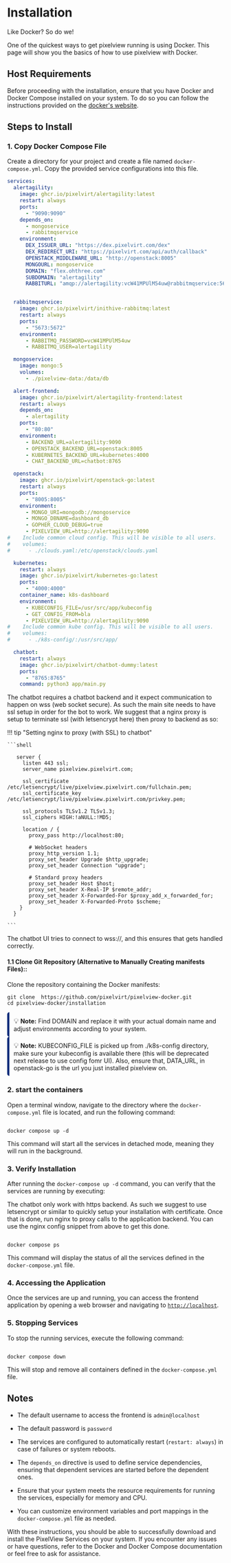 # Installation
Like Docker? So do we!

One of the quickest ways to get pixelview running is using Docker. This page will show you the basics of how to use pixelview  with Docker.

## Host Requirements


Before proceeding with the installation, ensure that you have Docker and Docker Compose installed on your system. To do so you can follow the instructions provided on the [docker's website](https://docs.docker.com/get-docker/).

## Steps to Install


### 1. Copy Docker Compose File

Create a directory for your project and create a file named `docker-compose.yml`. Copy the provided service configurations into this file.

  
```yaml title="docker-compose.yaml" linenums="1"
services:
  alertagility:
    image: ghcr.io/pixelvirt/alertagility:latest
    restart: always
    ports:
      - "9090:9090"
    depends_on:
      - mongoservice
      - rabbitmqservice
    environment:
      DEX_ISSUER_URL: "https://dex.pixelvirt.com/dex"
      DEX_REDIRECT_URI: "https://pixelvirt.com/api/auth/callback"
      OPENSTACK_MIDDLEWARE_URL: "http://openstack:8005"
      MONGOURL: mongoservice
      DOMAIN: "flex.ohthree.com"
      SUBDOMAIN: "alertagility"
      RABBITURL: "amqp://alertagility:vcW41MPUlM54uw@rabbitmqservice:5673/alertagility"


  rabbitmqservice:
    image: ghcr.io/pixelvirt/inithive-rabbitmq:latest
    restart: always
    ports:
      - "5673:5672"
    environment:
      - RABBITMQ_PASSWORD=vcW41MPUlM54uw
      - RABBITMQ_USER=alertagility

  mongoservice:
    image: mongo:5
    volumes:
      - ./pixelview-data:/data/db

  alert-frontend:
    image: ghcr.io/pixelvirt/alertagility-frontend:latest
    restart: always
    depends_on:
      - alertagility
    ports:
      - "80:80"
    environment:
      - BACKEND_URL=alertagility:9090
      - OPENSTACK_BACKEND_URL=openstack:8005
      - KUBERNETES_BACKEND_URL=kubernetes:4000
      - CHAT_BACKEND_URL=chatbot:8765

  openstack:
    image: ghcr.io/pixelvirt/openstack-go:latest
    restart: always
    ports:
      - "8005:8005"
    environment:
      - MONGO_URI=mongodb://mongoservice
      - MONGO_DBNAME=dashboard_db
      - GOPHER_CLOUD_DEBUG=true
      - PIXELVIEW_URL=http://alertagility:9090
#    Include common cloud config. This will be visible to all users.
#    volumes:
#      - ./clouds.yaml:/etc/openstack/clouds.yaml

  kubernetes:
    restart: always
    image: ghcr.io/pixelvirt/kubernetes-go:latest
    ports:
      - "4000:4000"
    container_name: k8s-dashboard
    environment:
      - KUBECONFIG_FILE=/usr/src/app/kubeconfig
      - GET_CONFIG_FROM=bla
      - PIXELVIEW_URL=http://alertagility:9090
#    Include common kube config. This will be visible to all users.
#    volumes:
#      - ./k8s-config/:/usr/src/app/

  chatbot:
    restart: always
    image: ghcr.io/pixelvirt/chatbot-dummy:latest
    ports:
      - "8765:8765"
    command: python3 app/main.py
```

The chatbot requires a chatbot backend and it expect communication to happen on wss (web socket secure).
As such the main site needs to have ssl setup in order for the bot to work. We suggest that a nginx
proxy is setup to terminate ssl (with letsencrypt here) then proxy to backend as so:

!!! tip "Setting nginx to proxy (with SSL) to chatbot"

    ```shell

       server {
         listen 443 ssl;
         server_name pixelview.pixelvirt.com;

         ssl_certificate /etc/letsencrypt/live/pixelview.pixelvirt.com/fullchain.pem;
         ssl_certificate_key /etc/letsencrypt/live/pixelview.pixelvirt.com/privkey.pem;

         ssl_protocols TLSv1.2 TLSv1.3;
         ssl_ciphers HIGH:!aNULL:!MD5;

         location / {
           proxy_pass http://localhost:80;

           # WebSocket headers
           proxy_http_version 1.1;
           proxy_set_header Upgrade $http_upgrade;
           proxy_set_header Connection "upgrade";

           # Standard proxy headers
           proxy_set_header Host $host;
           proxy_set_header X-Real-IP $remote_addr;
           proxy_set_header X-Forwarded-For $proxy_add_x_forwarded_for;
           proxy_set_header X-Forwarded-Proto $scheme;
        }
      }

    ```

The chatbot UI tries to connect to wss://<your domain running pixelview>, and this ensures that gets
handled correctly.

#### 1.1 **Clone Git Repository (Alternative to Manually Creating manifests Files)::**

Clone the repository containing the Docker manifests:

```
git clone  https://github.com/pixelvirt/pixelview-docker.git
cd pixelview-docker/installation
```

<div style="border-left: 5px solid #0c2d7a; padding: 10px; border-radius: 5px;">
  <span style="font-size: 1.2em;">&#128161;</span> <strong>Note:</strong> Find DOMAIN and replace it with your actual domain name and adjust environments according to your system.
</div>

<div style="border-left: 5px solid #0c2d7a; padding: 10px; border-radius: 5px;">
  <span style="font-size: 1.2em;">&#128161;</span> <strong>Note:</strong> KUBECONFIG_FILE is picked up from ./k8s-config directory, make sure your kubeconfig is available there (this will be deprecated next release to use config fomr UI). Also, ensure that, DATA_URL, in openstack-go is the url you just installed pixelview on.
</div>

### 2. start the containers

Open a terminal window, navigate to the directory where the `docker-compose.yml` file is located, and run the following command:

```

docker compose up -d

```

This command will start all the services in detached mode, meaning they will run in the background.

### 3. Verify Installation

After running the `docker-compose up -d` command, you can verify that the services are running by executing:

The chatbot only work with https backend. As such we suggest  to use letsencrypt or similar to quickly setup
your installation with certificate. Once that is done, run nginx to proxy calls to the application backend.
You can use the nginx config snippet from above to get this done.
 

```

docker compose ps

```

  

This command will display the status of all the services defined in the `docker-compose.yml` file.

### 4. Accessing the Application

Once the services are up and running, you can access the frontend application by opening a web browser and navigating to [`http://localhost`](http://localhost).

### 5. Stopping Services

To stop the running services, execute the following command:

  

```

docker compose down

```

  

This will stop and remove all containers defined in the `docker-compose.yml` file.

  

## Notes

  

- The default username to access the frontend is `admin@localhost`

- The default password is `password`

- The services are configured to automatically restart (`restart: always`) in case of failures or system reboots.

- The `depends_on` directive is used to define service dependencies, ensuring that dependent services are started before the dependent ones.

- Ensure that your system meets the resource requirements for running the services, especially for memory and CPU.

- You can customize environment variables and port mappings in the `docker-compose.yml` file as needed.

  

With these instructions, you should be able to successfully download and install the PixelView Services on your system. If you encounter any issues or have questions, refer to the Docker and Docker Compose documentation or feel free to ask for assistance.
